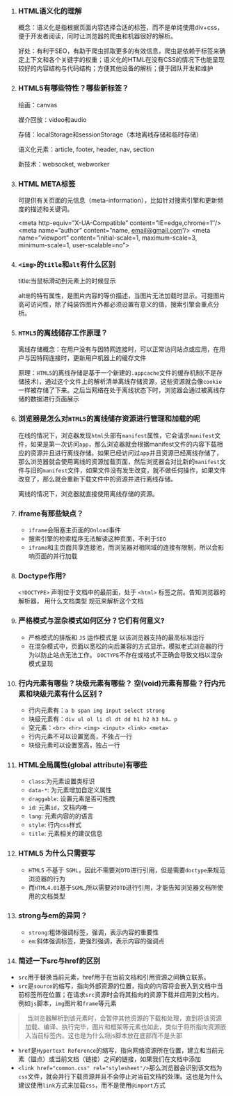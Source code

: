 1. ### HTML语义化的理解

   概念：语义化是指根据页面内容选择合适的标签，而不是单纯使用div+css，便于开发者阅读，同时让浏览器的爬虫和机器很好的解析。

   好处：有利于SEO，有助于爬虫抓取更多的有效信息，爬虫是依赖于标签来确定上下文和各个关键字的权重；语义化的HTML在没有CSS的情况下也能呈现较好的内容结构与代码结构；方便其他设备的解析；便于团队开发和维护

2. ### HTML5有哪些特性？哪些新标签？

   绘画：canvas

   媒介回放：video和audio

   存储：localStorage和sessionStorage（本地离线存储和临时存储）

   语义化元素：article, footer, header, nav, section

   新技术：websocket, webworker

3. ### HTML META标签

   可提供有关页面的元信息（meta-information），比如针对搜索引擎和更新频度的描述和关键词。


   <meta charset=’utf-8′>    <!--声明文档使用的字符编码-->
   <meta http-equiv=”X-UA-Compatible” content=”IE=edge,chrome=1″/>   <!--优先使用 IE 最新版本和 Chrome-->
   <meta name=”description” content=”不超过150个字符”/>       <!--页面描述-->
   <meta name=”keywords” content=””/>     <!-- 页面关键词-->
   <meta name=”author” content=”name, email@gmail.com”/>    <!--网页作者-->
   <meta name=”robots” content=”index,follow”/>      <!--搜索引擎抓取-->
   <meta name=”viewport” content=”initial-scale=1, maximum-scale=3, minimum-scale=1, user-scalable=no”> <!--为移动设备添加 viewport-->
   <meta http-equiv=”Cache-Control” content=”no-siteapp” />    <!--不让百度转码-->
   <meta http-equiv=”pragma” content=”no-cache”>
   <meta http-equiv=”cache-control” content=”no-cache”>
   <meta http-equiv=”expires” content=”0″>

   

4. ### `<img>`的`title`和`alt`有什么区别

   title:当鼠标滑动到元素上的时候显示

   alt`是`<img>的特有属性，是图片内容的等价描述，当图片无法加载时显示。可提图片高可访问性，除了纯装饰图片外都必须设置有意义的值，搜索引擎会重点分析。

5. ### `HTML5`的离线储存工作原理？

   离线存储概念：在用户没有与因特网连接时，可以正常访问站点或应用，在用户与因特网连接时，更新用户机器上的缓存文件

   原理：`HTML5`的离线存储是基于一个新建的`.appcache`文件的缓存机制(不是存储技术)，通过这个文件上的解析清单离线存储资源，这些资源就会像`cookie`一样被存储了下来。之后当网络在处于离线状态下时，浏览器会通过被离线存储的数据进行页面展示

6. ### 浏览器是怎么对`HTML5`的离线储存资源进行管理和加载的呢

   在线的情况下，浏览器发现`html`头部有`manifest`属性，它会请求`manifest`文件，如果是第一次访问`app`，那么浏览器就会根据manifest文件的内容下载相应的资源并且进行离线存储。如果已经访问过`app`并且资源已经离线存储了，那么浏览器就会使用离线的资源加载页面，然后浏览器会对比新的`manifest`文件与旧的`manifest`文件，如果文件没有发生改变，就不做任何操作，如果文件改变了，那么就会重新下载文件中的资源并进行离线存储。

   离线的情况下，浏览器就直接使用离线存储的资源。

7. ### iframe有那些缺点？

   - `iframe`会阻塞主页面的`Onload`事件
   - 搜索引擎的检索程序无法解读这种页面，不利于`SEO`
   - `iframe`和主页面共享连接池，而浏览器对相同域的连接有限制，所以会影响页面的并行加载

8. ### Doctype作用? 

   `<!DOCTYPE>` 声明位于文档中的最前面，处于 `<html>` 标签之前。告知浏览器的解析器， 用什么文档类型 规范来解析这个文档

9. ### 严格模式与混杂模式如何区分？它们有何意义?

   - 严格模式的排版和 `JS` 运作模式是 以该浏览器支持的最高标准运行
   - 在混杂模式中，页面以宽松的向后兼容的方式显示。模拟老式浏览器的行为以防止站点无法工作。 `DOCTYPE`不存在或格式不正确会导致文档以混杂模式呈现

10. ### 行内元素有哪些？块级元素有哪些？ 空(void)元素有那些？行内元素和块级元素有什么区别？

    - 行内元素有：`a b span img input select strong`
    - 块级元素有：`div ul ol li dl dt dd h1 h2 h3 h4… p`
    - 空元素：`<br> <hr> <img> <input> <link> <meta>`
    - 行内元素不可以设置宽高，不独占一行
    - 块级元素可以设置宽高，独占一行

11. ### HTML全局属性(global attribute)有哪些

    - `class`:为元素设置类标识
    - `data-*`: 为元素增加自定义属性
    - `draggable`: 设置元素是否可拖拽
    - `id`: 元素`id`，文档内唯一
    - `lang`: 元素内容的的语言
    - `style`: 行内`css`样式
    - `title`: 元素相关的建议信息

12. ### HTML5 为什么只需要写 <!DOCTYPE HTML>

    - `HTML5` 不基于 `SGML`，因此不需要对`DTD`进行引用，但是需要`doctype`来规范浏览器的行为
    - 而`HTML4.01`基于`SGML`,所以需要对`DTD`进行引用，才能告知浏览器文档所使用的文档类型

13. ### strong与em的异同？

    - `strong`:粗体强调标签，强调，表示内容的重要性
    - `em`:斜体强调标签，更强烈强调，表示内容的强调点

14. ### 简述一下src与href的区别

- `src`用于替换当前元素，href用于在当前文档和引用资源之间确立联系。
- `src`是`source`的缩写，指向外部资源的位置，指向的内容将会嵌入到文档中当前标签所在位置；在请求`src`资源时会将其指向的资源下载并应用到文档内，例如`js`脚本，`img`图片和`frame`等元素

> <script src ="js.js"></script> 当浏览器解析到该元素时，会暂停其他资源的下载和处理，直到将该资源加载、编译、执行完毕，图片和框架等元素也如此，类似于将所指向资源嵌入当前标签内。这也是为什么将js脚本放在底部而不是头部

- `href`是`Hypertext Reference`的缩写，指向网络资源所在位置，建立和当前元素（锚点）或当前文档（链接）之间的链接，如果我们在文档中添加
- `<link href="common.css" rel="stylesheet"/>`那么浏览器会识别该文档为`css`文件，就会并行下载资源并且不会停止对当前文档的处理。这也是为什么建议使用`link`方式来加载`css`，而不是使用`@import`方式

